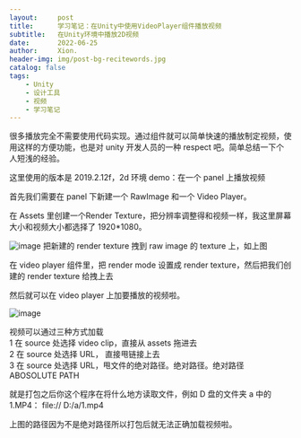 ```yaml
---
layout:     post
title:      学习笔记：在Unity中使用VideoPlayer组件播放视频
subtitle:   在Unity环境中播放2D视频
date:       2022-06-25
author:     Xion.
header-img: img/post-bg-recitewords.jpg
catalog: false
tags:
    - Unity
    - 设计工具
    - 视频
    - 学习笔记
---
```


很多播放完全不需要使用代码实现。通过组件就可以简单快速的播放制定视频，使用这样的方便功能，也是对 unity 开发人员的一种 respect 吧。简单总结一下个人短浅的经验。

这里使用的版本是 2019.2.12f，2d 环境 demo：在一个 panel 上播放视频  

首先我们需要在 panel 下新建一个 RawImage 和一个 Video Player。  

在 Assets 里创建一个Render Texture，把分辨率调整得和视频一样，我这里屏幕大小和视频大小都选择了 1920*1080。  

![image](https://user-images.githubusercontent.com/6897274/175768081-4490fa65-29f2-4a56-8c6c-4999245189a0.png)
把新建的 render texture 拽到 raw image 的 texture 上，如上图  

在 video player 组件里，把 render mode 设置成 render texture，然后把我们创建的 render texture 给拽上去  

然后就可以在 video player 上加要播放的视频啦。

![image](https://user-images.githubusercontent.com/6897274/175768148-edad4df8-b82e-4041-be66-11d55cdc4bdc.png)

视频可以通过三种方式加载  
1 在 source 处选择 video clip，直接从 assets 拖进去  
2 在 source 处选择 URL， 直接甩链接上去  
3 在 source 处选择 URL，甩文件的绝对路径。绝对路径。绝对路径 ABOSOLUTE PATH  

就是打包之后你这个程序在将什么地方读取文件，例如 D 盘的文件夹 a 中的 1.MP4：
 file:// D:/a/1.mp4  
 
上图的路径因为不是绝对路径所以打包后就无法正确加载视频啦。
